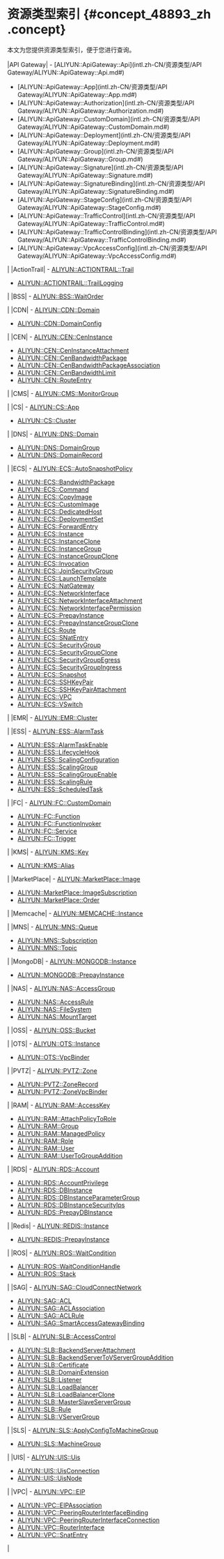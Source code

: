 # 资源类型索引 {#concept_48893_zh .concept}

本文为您提供资源类型索引，便于您进行查询。

|API Gateway| -   [ALIYUN::ApiGateway::Api](intl.zh-CN/资源类型/API Gateway/ALIYUN::ApiGateway::Api.md#)
-   [ALIYUN::ApiGateway::App](intl.zh-CN/资源类型/API Gateway/ALIYUN::ApiGateway::App.md#)
-   [ALIYUN::ApiGateway::Authorization](intl.zh-CN/资源类型/API Gateway/ALIYUN::ApiGateway::Authorization.md#)
-   [ALIYUN::ApiGateway::CustomDomain](intl.zh-CN/资源类型/API Gateway/ALIYUN::ApiGateway::CustomDomain.md#)
-   [ALIYUN::ApiGateway::Deployment](intl.zh-CN/资源类型/API Gateway/ALIYUN::ApiGateway::Deployment.md#)
-   [ALIYUN::ApiGateway::Group](intl.zh-CN/资源类型/API Gateway/ALIYUN::ApiGateway::Group.md#)
-   [ALIYUN::ApiGateway::Signature](intl.zh-CN/资源类型/API Gateway/ALIYUN::ApiGateway::Signature.md#)
-   [ALIYUN::ApiGateway::SignatureBinding](intl.zh-CN/资源类型/API Gateway/ALIYUN::ApiGateway::SignatureBinding.md#)
-   [ALIYUN::ApiGateway::StageConfig](intl.zh-CN/资源类型/API Gateway/ALIYUN::ApiGateway::StageConfig.md#)
-   [ALIYUN::ApiGateway::TrafficControl](intl.zh-CN/资源类型/API Gateway/ALIYUN::ApiGateway::TrafficControl.md#)
-   [ALIYUN::ApiGateway::TrafficControlBinding](intl.zh-CN/资源类型/API Gateway/ALIYUN::ApiGateway::TrafficControlBinding.md#)
-   [ALIYUN::ApiGateway::VpcAccessConfig](intl.zh-CN/资源类型/API Gateway/ALIYUN::ApiGateway::VpcAccessConfig.md#)

 |
|ActionTrail| -   [ALIYUN::ACTIONTRAIL::Trail](intl.zh-CN/资源类型/ActionTrail/ALIYUN::ACTIONTRAIL::Trail.md#)
-   [ALIYUN::ACTIONTRAIL::TrailLogging](intl.zh-CN/资源类型/ActionTrail/ALIYUN::ACTIONTRAIL::TrailLogging.md#)

 |
|BSS| -   [ALIYUN::BSS::WaitOrder](intl.zh-CN/资源类型/BSS/ALIYUN::BSS::WaitOrder.md#)

 |
|CDN| -   [ALIYUN::CDN::Domain](intl.zh-CN/资源类型/CDN/ALIYUN::CDN::Domain.md#)
-   [ALIYUN::CDN::DomainConfig](intl.zh-CN/资源类型/CDN/ALIYUN::CDN::DomainConfig.md#)

 |
|CEN| -   [ALIYUN::CEN::CenInstance](intl.zh-CN/资源类型/CEN/ALIYUN::CEN::CenInstance.md#)
-   [ALIYUN::CEN::CenInstanceAttachment](intl.zh-CN/资源类型/CEN/ALIYUN::CEN::CenInstanceAttachment.md#)
-   [ALIYUN::CEN::CenBandwidthPackage](intl.zh-CN/资源类型/CEN/ALIYUN::CEN::CenBandwidthPackage.md#)
-   [ALIYUN::CEN::CenBandwidthPackageAssociation](intl.zh-CN/资源类型/CEN/ALIYUN::CEN::CenBandwidthPackageAssociation.md#)
-   [ALIYUN::CEN::CenBandwidthLimit](intl.zh-CN/资源类型/CEN/ALIYUN::CEN::CenBandwidthLimit.md#)
-   [ALIYUN::CEN::RouteEntry](intl.zh-CN/资源类型/CEN/ALIYUN::CEN::RouteEntry.md#)

 |
|CMS| -   [ALIYUN::CMS::MonitorGroup](intl.zh-CN/资源类型/CMS/ALIYUN::CMS::MonitorGroup.md#)

 |
|CS| -   [ALIYUN::CS::App](intl.zh-CN/资源类型/CS/ALIYUN::CS::App.md#)
-   [ALIYUN::CS::Cluster](intl.zh-CN/资源类型/CS/ALIYUN::CS::Cluster.md#)

 |
|DNS| -   [ALIYUN::DNS::Domain](intl.zh-CN/资源类型/DNS/ALIYUN::DNS::Domain.md#)
-   [ALIYUN::DNS::DomainGroup](intl.zh-CN/资源类型/DNS/ALIYUN::DNS::DomainGroup.md#)
-   [ALIYUN::DNS::DomainRecord](intl.zh-CN/资源类型/DNS/ALIYUN::DNS::DomainRecord.md#)

 |
|ECS| -   [ALIYUN::ECS::AutoSnapshotPolicy](intl.zh-CN/资源类型/ECS/ALIYUN::ECS::AutoSnapshotPolicy.md#)
-   [ALIYUN::ECS::BandwidthPackage](intl.zh-CN/资源类型/ECS/ALIYUN::ECS::BandwidthPackage.md#)
-   [ALIYUN::ECS::Command](intl.zh-CN/资源类型/ECS/ALIYUN::ECS::Command.md#)
-   [ALIYUN::ECS::CopyImage](intl.zh-CN/资源类型/ECS/ALIYUN::ECS::CopyImage.md#)
-   [ALIYUN::ECS::CustomImage](intl.zh-CN/资源类型/ECS/ALIYUN::ECS::CustomImage.md#)
-   [ALIYUN::ECS::DedicatedHost](intl.zh-CN/资源类型/ECS/ALIYUN::ECS::DedicatedHost.md#)
-   [ALIYUN::ECS::DeploymentSet](intl.zh-CN/资源类型/ECS/ALIYUN::ECS::DeploymentSet.md#)
-   [ALIYUN::ECS::ForwardEntry](intl.zh-CN/资源类型/ECS/ALIYUN::ECS::ForwardEntry.md#)
-   [ALIYUN::ECS::Instance](intl.zh-CN/资源类型/ECS/ALIYUN::ECS::Instance.md#)
-   [ALIYUN::ECS::InstanceClone](intl.zh-CN/资源类型/ECS/ALIYUN::ECS::InstanceClone.md#)
-   [ALIYUN::ECS::InstanceGroup](intl.zh-CN/资源类型/ECS/ALIYUN::ECS::InstanceGroup.md#)
-   [ALIYUN::ECS::InstanceGroupClone](intl.zh-CN/资源类型/ECS/ALIYUN::ECS::InstanceGroupClone.md#)
-   [ALIYUN::ECS::Invocation](intl.zh-CN/资源类型/ECS/ALIYUN::ECS::Invocation.md#)
-   [ALIYUN::ECS::JoinSecurityGroup](intl.zh-CN/资源类型/ECS/ALIYUN::ECS::JoinSecurityGroup.md#)
-   [ALIYUN::ECS::LaunchTemplate](intl.zh-CN/资源类型/ECS/ALIYUN::ECS::LaunchTemplate.md#)
-   [ALIYUN::ECS::NatGateway](intl.zh-CN/资源类型/ECS/ALIYUN::ECS::NatGateway.md#)
-   [ALIYUN::ECS::NetworkInterface](intl.zh-CN/资源类型/ECS/ALIYUN::ECS::NetworkInterface.md#)
-   [ALIYUN::ECS::NetworkInterfaceAttachment](intl.zh-CN/资源类型/ECS/ALIYUN::ECS::NetworkInterfaceAttachment.md#)
-   [ALIYUN::ECS::NetworkInterfacePermission](intl.zh-CN/资源类型/ECS/ALIYUN::ECS::NetworkInterfacePermission.md#)
-   [ALIYUN::ECS::PrepayInstance](intl.zh-CN/资源类型/ECS/ALIYUN::ECS::PrepayInstance.md#)
-   [ALIYUN::ECS::PrepayInstanceGroupClone](intl.zh-CN/资源类型/ECS/ALIYUN::ECS::PrepayInstanceGroupClone.md#)
-   [ALIYUN::ECS::Route](intl.zh-CN/资源类型/ECS/ALIYUN::ECS::Route.md#)
-   [ALIYUN::ECS::SNatEntry](intl.zh-CN/资源类型/ECS/ALIYUN::ECS::SNatEntry.md#)
-   [ALIYUN::ECS::SecurityGroup](intl.zh-CN/资源类型/ECS/ALIYUN::ECS::SecurityGroup.md#)
-   [ALIYUN::ECS::SecurityGroupClone](intl.zh-CN/资源类型/ECS/ALIYUN::ECS::SecurityGroupClone.md#)
-   [ALIYUN::ECS::SecurityGroupEgress](intl.zh-CN/资源类型/ECS/ALIYUN::ECS::SecurityGroupEgress.md#)
-   [ALIYUN::ECS::SecurityGroupIngress](intl.zh-CN/资源类型/ECS/ALIYUN::ECS::SecurityGroupIngress.md#)
-   [ALIYUN::ECS::Snapshot](intl.zh-CN/资源类型/ECS/ALIYUN::ECS::Snapshot.md#)
-   [ALIYUN::ECS::SSHKeyPair](intl.zh-CN/资源类型/ECS/ALIYUN::ECS::SSHKeyPair.md#)
-   [ALIYUN::ECS::SSHKeyPairAttachment](intl.zh-CN/资源类型/ECS/ALIYUN::ECS::SSHKeyPairAttachment.md#)
-   [ALIYUN::ECS::VPC](intl.zh-CN/资源类型/ECS/ALIYUN::ECS::VPC.md#)
-   [ALIYUN::ECS::VSwitch](intl.zh-CN/资源类型/ECS/ALIYUN::ECS::VSwitch.md#)

 |
|EMR| -   [ALIYUN::EMR::Cluster](intl.zh-CN/资源类型/EMR/ALIYUN::EMR::Cluster.md#)

 |
|ESS| -   [ALIYUN::ESS::AlarmTask](intl.zh-CN/资源类型/ESS/ALIYUN::ESS::AlarmTask.md#)
-   [ALIYUN::ESS::AlarmTaskEnable](intl.zh-CN/资源类型/ESS/ALIYUN::ESS::AlarmTaskEnable.md#)
-   [ALIYUN::ESS::LifecycleHook](intl.zh-CN/资源类型/ESS/ALIYUN::ESS::LifecycleHook.md#)
-   [ALIYUN::ESS::ScalingConfiguration](intl.zh-CN/资源类型/ESS/ALIYUN::ESS::ScalingConfiguration.md#)
-   [ALIYUN::ESS::ScalingGroup](intl.zh-CN/资源类型/ESS/ALIYUN::ESS::ScalingGroup.md#)
-   [ALIYUN::ESS::ScalingGroupEnable](intl.zh-CN/资源类型/ESS/ALIYUN::ESS::ScalingGroupEnable.md#)
-   [ALIYUN::ESS::ScalingRule](intl.zh-CN/资源类型/ESS/ALIYUN::ESS::ScalingRule.md#)
-   [ALIYUN::ESS::ScheduledTask](intl.zh-CN/资源类型/ESS/ALIYUN::ESS::ScheduledTask.md#)

 |
|FC| -   [ALIYUN::FC::CustomDomain](intl.zh-CN/资源类型/FC/ALIYUN::FC::CustomDomain.md#)
-   [ALIYUN::FC::Function](intl.zh-CN/资源类型/FC/ALIYUN::FC::Function.md#)
-   [ALIYUN::FC::FunctionInvoker](intl.zh-CN/资源类型/FC/ALIYUN::FC::FunctionInvoker.md#)
-   [ALIYUN::FC::Service](intl.zh-CN/资源类型/FC/ALIYUN::FC::Service.md#)
-   [ALIYUN::FC::Trigger](intl.zh-CN/资源类型/FC/ALIYUN::FC::Trigger.md#)

 |
|KMS| -   [ALIYUN::KMS::Key](intl.zh-CN/资源类型/KMS/ALIYUN::KMS::Key.md#)
-   [ALIYUN::KMS::Alias](intl.zh-CN/资源类型/KMS/ALIYUN::KMS::Alias.md#)

 |
|MarketPlace| -   [ALIYUN::MarketPlace::Image](intl.zh-CN/资源类型/MarketPlace/ALIYUN::MarketPlace::Image.md#)
-   [ALIYUN::MarketPlace::ImageSubscription](intl.zh-CN/资源类型/MarketPlace/ALIYUN::MarketPlace::ImageSubscription.md#)
-   [ALIYUN::MarketPlace::Order](intl.zh-CN/资源类型/MarketPlace/ALIYUN::MarketPlace::Order.md#)

 |
|Memcache| -   [ALIYUN::MEMCACHE::Instance](intl.zh-CN/资源类型/Memcache/ALIYUN::MEMCACHE::Instance.md#)

 |
|MNS| -   [ALIYUN::MNS::Queue](intl.zh-CN/资源类型/MNS/ALIYUN::MNS::Queue.md#)
-   [ALIYUN::MNS::Subscription](intl.zh-CN/资源类型/MNS/ALIYUN::MNS::Subscription.md#)
-   [ALIYUN::MNS::Topic](intl.zh-CN/资源类型/MNS/ALIYUN::MNS::Topic.md#)

 |
|MongoDB| -   [ALIYUN::MONGODB::Instance](intl.zh-CN/资源类型/MongoDB/ALIYUN::MONGODB::Instance.md#)
-   [ALIYUN::MONGODB::PrepayInstance](intl.zh-CN/资源类型/MongoDB/ALIYUN::MONGODB::PrepayInstance.md#)

 |
|NAS| -   [ALIYUN::NAS::AccessGroup](intl.zh-CN/资源类型/NAS/ALIYUN::NAS::AccessGroup.md#)
-   [ALIYUN::NAS::AccessRule](intl.zh-CN/资源类型/NAS/ALIYUN::NAS::AccessRule.md#)
-   [ALIYUN::NAS::FileSystem](intl.zh-CN/资源类型/NAS/ALIYUN::NAS::FileSystem.md#)
-   [ALIYUN::NAS::MountTarget](intl.zh-CN/资源类型/NAS/ALIYUN::NAS::MountTarget.md#)

 |
|OSS| -   [ALIYUN::OSS::Bucket](intl.zh-CN/资源类型/OSS/ALIYUN::OSS::Bucket.md#)

 |
|OTS| -   [ALIYUN::OTS::Instance](intl.zh-CN/资源类型/OTS/ALIYUN::OTS::Instance.md#)
-   [ALIYUN::OTS::VpcBinder](intl.zh-CN/资源类型/OTS/ALIYUN::OTS::VpcBinder.md#)

 |
|PVTZ| -   [ALIYUN::PVTZ::Zone](intl.zh-CN/资源类型/PVTZ/ALIYUN::PVTZ::Zone.md#)
-   [ALIYUN::PVTZ::ZoneRecord](intl.zh-CN/资源类型/PVTZ/ALIYUN::PVTZ::ZoneRecord.md#)
-   [ALIYUN::PVTZ::ZoneVpcBinder](intl.zh-CN/资源类型/PVTZ/ALIYUN::PVTZ::ZoneVpcBinder.md#)

 |
|RAM| -   [ALIYUN::RAM::AccessKey](intl.zh-CN/资源类型/RAM/ALIYUN::RAM::AccessKey.md#)
-   [ALIYUN::RAM::AttachPolicyToRole](intl.zh-CN/资源类型/RAM/ALIYUN::RAM::AttachPolicyToRole.md#)
-   [ALIYUN::RAM::Group](intl.zh-CN/资源类型/RAM/ALIYUN::RAM::Group.md#)
-   [ALIYUN::RAM::ManagedPolicy](intl.zh-CN/资源类型/RAM/ALIYUN::RAM::ManagedPolicy.md#)
-   [ALIYUN::RAM::Role](intl.zh-CN/资源类型/RAM/ALIYUN::RAM::Role.md#)
-   [ALIYUN::RAM::User](intl.zh-CN/资源类型/RAM/ALIYUN::RAM::User.md#)
-   [ALIYUN::RAM::UserToGroupAddition](intl.zh-CN/资源类型/RAM/ALIYUN::RAM::UserToGroupAddition.md#)

 |
|RDS| -   [ALIYUN::RDS::Account](intl.zh-CN/资源类型/RDS/ALIYUN::RDS::Account.md#)
-   [ALIYUN::RDS::AccountPrivilege](intl.zh-CN/资源类型/RDS/ALIYUN::RDS::AccountPrivilege.md#)
-   [ALIYUN::RDS::DBInstance](intl.zh-CN/资源类型/RDS/ALIYUN::RDS::DBInstance.md#)
-   [ALIYUN::RDS::DBInstanceParameterGroup](intl.zh-CN/资源类型/RDS/ALIYUN::RDS::DBInstanceParameterGroup.md#)
-   [ALIYUN::RDS::DBInstanceSecurityIps](intl.zh-CN/资源类型/RDS/ALIYUN::RDS::DBInstanceSecurityIps.md#)
-   [ALIYUN::RDS::PrepayDBInstance](intl.zh-CN/资源类型/RDS/ALIYUN::RDS::PrepayDBInstance.md#)

 |
|Redis| -   [ALIYUN::REDIS::Instance](intl.zh-CN/资源类型/Redis/ALIYUN::REDIS::Instance.md#)
-   [ALIYUN::REDIS::PrepayInstance](intl.zh-CN/资源类型/Redis/ALIYUN::REDIS::PrepayInstance.md#)

 |
|ROS| -   [ALIYUN::ROS::WaitCondition](intl.zh-CN/资源类型/ROS/ALIYUN::ROS::WaitCondition.md#)
-   [ALIYUN::ROS::WaitConditionHandle](intl.zh-CN/资源类型/ROS/ALIYUN::ROS::WaitConditionHandle.md#)
-   [ALIYUN::ROS::Stack](intl.zh-CN/资源类型/ROS/ALIYUN::ROS::Stack.md#)

 |
|SAG| -   [ALIYUN::SAG::CloudConnectNetwork](intl.zh-CN/资源类型/SAG/ALIYUN::SAG::CloudConnectNetwork.md#)
-   [ALIYUN::SAG::ACL](intl.zh-CN/资源类型/SAG/ALIYUN::SAG::ACL.md#)
-   [ALIYUN::SAG::ACLAssociation](intl.zh-CN/资源类型/SAG/ALIYUN::SAG::ACLAssociation.md#)
-   [ALIYUN::SAG::ACLRule](intl.zh-CN/资源类型/SAG/ALIYUN::SAG::ACLRule.md#)
-   [ALIYUN::SAG::SmartAccessGatewayBinding](intl.zh-CN/资源类型/SAG/ALIYUN::SAG::SmartAccessGatewayBinding.md#)

 |
|SLB| -   [ALIYUN::SLB::AccessControl](intl.zh-CN/资源类型/SLB/ALIYUN::SLB::AccessControl.md#)
-   [ALIYUN::SLB::BackendServerAttachment](intl.zh-CN/资源类型/SLB/ALIYUN::SLB::BackendServerAttachment.md#)
-   [ALIYUN::SLB::BackendServerToVServerGroupAddition](intl.zh-CN/资源类型/SLB/ALIYUN::SLB::BackendServerToVServerGroupAddition.md#)
-   [ALIYUN::SLB::Certificate](intl.zh-CN/资源类型/SLB/ALIYUN::SLB::Certificate.md#)
-   [ALIYUN::SLB::DomainExtension](intl.zh-CN/资源类型/SLB/ALIYUN::SLB::DomainExtension.md#)
-   [ALIYUN::SLB::Listener](intl.zh-CN/资源类型/SLB/ALIYUN::SLB::Listener.md#)
-   [ALIYUN::SLB::LoadBalancer](intl.zh-CN/资源类型/SLB/ALIYUN::SLB::LoadBalancer.md#)
-   [ALIYUN::SLB::LoadBalancerClone](intl.zh-CN/资源类型/SLB/ALIYUN::SLB::LoadBalancerClone.md#)
-   [ALIYUN::SLB::MasterSlaveServerGroup](intl.zh-CN/资源类型/SLB/ALIYUN::SLB::MasterSlaveServerGroup.md#)
-   [ALIYUN::SLB::Rule](intl.zh-CN/资源类型/SLB/ALIYUN::SLB::Rule.md#)
-   [ALIYUN::SLB::VServerGroup](intl.zh-CN/资源类型/SLB/ALIYUN::SLB::VServerGroup.md#)

 |
|SLS| -   [ALIYUN::SLS::ApplyConfigToMachineGroup](intl.zh-CN/资源类型/SLS/ALIYUN::SLS::ApplyConfigToMachineGroup.md#)
-   [ALIYUN::SLS::MachineGroup](intl.zh-CN/资源类型/SLS/ALIYUN::SLS::MachineGroup.md#)

 |
|UIS| -   [ALIYUN::UIS::Uis](intl.zh-CN/资源类型/UIS/ALIYUN::UIS::Uis.md#)
-   [ALIYUN::UIS::UisConnection](intl.zh-CN/资源类型/UIS/ALIYUN::UIS::UisConnection.md#)
-   [ALIYUN::UIS::UisNode](intl.zh-CN/资源类型/UIS/ALIYUN::UIS::UisNode.md#)

 |
|VPC| -   [ALIYUN::VPC::EIP](intl.zh-CN/资源类型/VPC/ALIYUN::VPC::EIP.md#)
-   [ALIYUN::VPC::EIPAssociation](intl.zh-CN/资源类型/VPC/ALIYUN::VPC::EIPAssociation.md#)
-   [ALIYUN::VPC::PeeringRouterInterfaceBinding](intl.zh-CN/资源类型/VPC/ALIYUN::VPC::PeeringRouterInterfaceBinding.md#)
-   [ALIYUN::VPC::PeeringRouterInterfaceConnection](intl.zh-CN/资源类型/VPC/ALIYUN::VPC::PeeringRouterInterfaceConnection.md#)
-   [ALIYUN::VPC::RouterInterface](intl.zh-CN/资源类型/VPC/ALIYUN::VPC::RouterInterface.md#)
-   [ALIYUN::VPC::SnatEntry](intl.zh-CN/资源类型/VPC/ALIYUN::VPC::SnatEntry.md#)

 |


